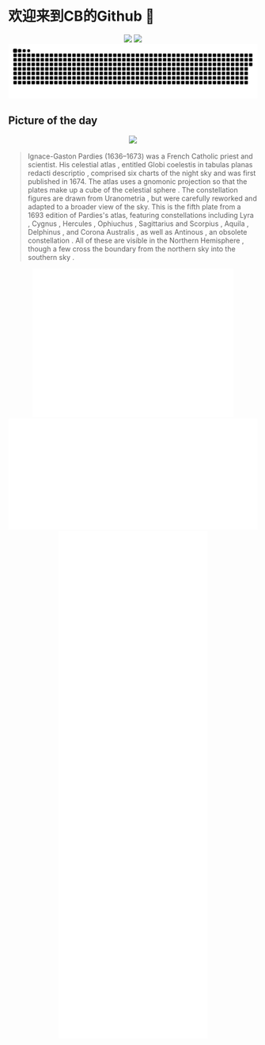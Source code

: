 
# 欢迎来到CB的Github 👋

<div align="center">
  <img height="137px" src="https://github-readme-stats.vercel.app/api?username=SuperCB&show_icons=true&theme=radical" />
  <img height="137px" src="https://github-readme-stats.vercel.app/api/top-langs/?username=SuperCB&hide_title=true&hide_border=true&layout=compact&langs_count=6&text_color=000&icon_color=fff" />
</div>


<div align="center">
    <img src="./contribution-snake/github-contribution-grid-snake.svg" />
</div>



## Picture of the day
<div align="center">
  <img width=400px src="https://upload.wikimedia.org/wikipedia/commons/thumb/b/b4/Ignace_Gaston_Pardies-Plate_5.jpg/750px-Ignace_Gaston_Pardies-Plate_5.jpg" />
</div>

>Ignace-Gaston Pardies  (1636–1673) was a French Catholic priest and scientist. His  celestial atlas , entitled  Globi coelestis in tabulas planas redacti descriptio , comprised six charts of the night sky and was first published in 1674. The atlas uses a  gnomonic projection  so that the plates make up a cube of the  celestial sphere . The  constellation  figures are drawn from  Uranometria , but were carefully reworked and adapted to a broader view of the sky. This is the fifth plate from a 1693 edition of Pardies's atlas, featuring constellations including  Lyra ,  Cygnus ,  Hercules ,  Ophiuchus ,  Sagittarius  and  Scorpius ,  Aquila ,  Delphinus , and  Corona Australis , as well as  Antinous , an  obsolete constellation . All of these are visible in the  Northern Hemisphere , though a few cross the boundary from the  northern sky  into the  southern sky .



<div align="center">
  <img height="300px" src="base_metrics.svg" />
  <img  src="metrics.plugin.calendar.full.svg" />
</div>


<div align="center">
  <img  src="plugin_metrics.svg" /> 
</div>
